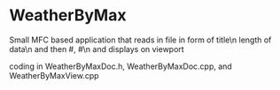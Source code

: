 # WeatherByMax
Small MFC based application that reads in file in form of title\n length of data\n and then #, #\n and displays on viewport

coding in WeatherByMaxDoc.h, WeatherByMaxDoc.cpp, and WeatherByMaxView.cpp
